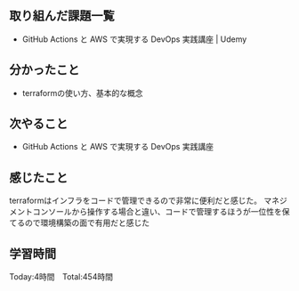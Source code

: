 ## 取り組んだ課題一覧

- GitHub Actions と AWS で実現する DevOps 実践講座 | Udemy

## 分かったこと

- terraformの使い方、基本的な概念

## 次やること　

- GitHub Actions と AWS で実現する DevOps 実践講座


## 感じたこと

terraformはインフラをコードで管理できるので非常に便利だと感じた。
マネジメントコンソールから操作する場合と違い、コードで管理するほうが一位性を保てるので環境構築の面で有用だと感じた

## 学習時間

Today:4時間　Total:454時間